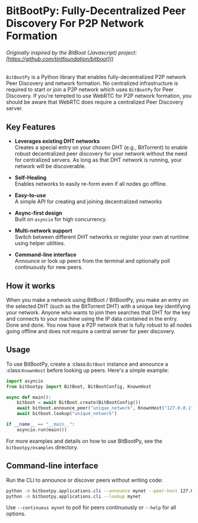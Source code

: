 # BitBootPy: Fully-Decentralized Peer Discovery For P2P Network Formation

###### Originally inspired by the BitBoot (Javascript) project: [https://github.com/tintfoundation/bitboot]()

`BitBootPy` is a Python library that enables fully-decentralized P2P network Peer Discovery and network formation. No centralized infrastructure is required to start or join a P2P network which uses `BitBootPy` for Peer Discovery. If you're tempted to use WebRTC for P2P network formation, you should be aware that WebRTC does require a centralized Peer Discovery server.


## Key Features
- **Leverages existing DHT networks** \
Creates a special entry on your chosen DHT (e.g., BitTorrent) to enable robust decentralized peer discovery for your network without the need for centralized servers. As long as that DHT network is running, your network will be discoverable.

- **Self-Healing** \
Enables networks to easily re-form even if all nodes go offline.

- **Easy-to-use**\
A simple API for creating and joining decentralized networks

- **Async-first design**\
Built on ``asyncio`` for high concurrency.

- **Multi-network support**\
Switch between different DHT networks or register your own at runtime using helper utilities.

- **Command-line interface**\
Announce or look up peers from the terminal and optionally poll continuously for new peers.

## How it works
When you make a network using BitBoot / BitBootPy, you make an entry on the selected DHT (such as the BitTorrent DHT) with a unique key identifying your network. Anyone who wants to join then searches that DHT for the key and connects to your machine using the IP data contained in the entry. Done and done. You now have a P2P network that is fully robust to all nodes going offline and does not require a central server for peer discovery.


## Usage
To use BitBootPy, create a :class:`BitBoot` instance and announce a
:class:`KnownHost` before looking up peers. Here's a simple example:

```python
import asyncio
from bitbootpy import BitBoot, BitBootConfig, KnownHost

async def main():
    bitboot = await BitBoot.create(BitBootConfig())
    await bitboot.announce_peer("unique_network", KnownHost("127.0.0.1", 6881))
    await bitboot.lookup("unique_network")

if __name__ == "__main__":
    asyncio.run(main())
```

For more examples and details on how to use BitBootPy, see the `bitbootpy/examples` directory.

## Command-line interface
Run the CLI to announce or discover peers without writing code:

```bash
python -m bitbootpy.applications.cli --announce mynet --peer-host 127.0.0.1 --peer-port 6881
python -m bitbootpy.applications.cli --lookup mynet
```

Use ``--continuous mynet`` to poll for peers continuously or ``--help`` for all options.

